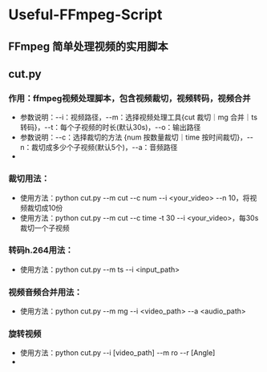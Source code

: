 # Useful-FFmpeg-Script
## FFmpeg 简单处理视频的实用脚本   

## cut.py

### 作用：ffmpeg视频处理脚本，包含视频裁切，视频转码，视频合并
* 参数说明：--i：视频路径，--m：选择视频处理工具{cut 裁切｜mg 合并｜ts 转码}，--t：每个子视频的时长(默认30s)，--o：输出路径
* 参数说明：--c：选择裁切的方法 {num 按数量裁切｜time 按时间裁切}，--n：裁切成多少个子视频(默认5个)，--a：音频路径
* 
### 裁切用法：
* 使用方法：python cut.py --m cut --c num --i <your_video> --n 10，将视频裁切成10份
* 使用方法：python cut.py --m cut --c time -t 30 --i <your_video>，每30s裁切一个子视频

### 转码h.264用法：
* 使用方法：python cut.py --m ts --i <input_path>

### 视频音频合并用法：
* 使用方法：python cut.py --m mg --i <video_path> --a <audio_path>

### 旋转视频
* 使用方法：python cut.py --i [video_path] --m ro --r [Angle]
* 




